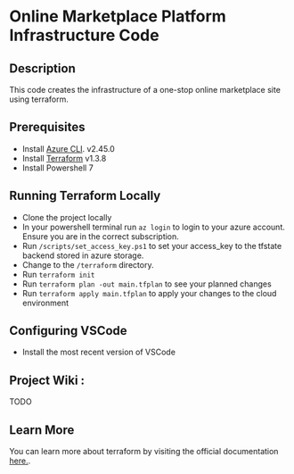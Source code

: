 # Online Marketplace Platform Infrastructure Code

## Description

This code creates the infrastructure of a one-stop online marketplace site using terraform.

## Prerequisites

- Install [Azure CLI](https://learn.microsoft.com/en-us/cli/azure/install-azure-cli-windows?tabs=azure-cli). v2.45.0
- Install [Terraform](https://developer.hashicorp.com/terraform/downloads) v1.3.8
- Install Powershell 7



## Running Terraform Locally

- Clone the project locally
- In your powershell terminal run `az login` to login to your azure account. Ensure you are in the correct subscription.
- Run `/scripts/set_access_key.ps1` to set your access_key to the tfstate backend stored in azure storage.
- Change to the `/terraform` directory.
- Run `terraform init`
- Run `terraform plan -out main.tfplan` to see your planned changes
- Run `terraform apply main.tfplan` to apply your changes to the cloud environment


## Configuring VSCode

- Install the most recent version of VSCode

## Project Wiki :
TODO

## Learn More

You can learn more about terraform by visiting the official documentation [here.](https://developer.hashicorp.com/terraform/docs).